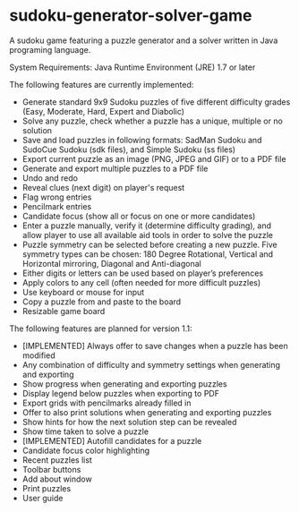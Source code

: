 sudoku-generator-solver-game
============================

A sudoku game featuring a puzzle generator and a solver written in Java programing language.

System Requirements: Java Runtime Environment (JRE) 1.7 or later

The following features are currently implemented:

- Generate standard 9x9 Sudoku puzzles of five different difficulty grades (Easy, Moderate, Hard, Expert and Diabolic)
- Solve any puzzle, check whether a puzzle has a unique, multiple or no solution
- Save and load puzzles in following formats: SadMan Sudoku and SudoCue Sudoku (sdk files), and Simple Sudoku (ss files)
- Export current puzzle as an image (PNG, JPEG and GIF) or to a PDF file
- Generate and export multiple puzzles to a PDF file
- Undo and redo
- Reveal clues (next digit) on player's request
- Flag wrong entries
- Pencilmark entries
- Candidate focus (show all or focus on one or more candidates)
- Enter a puzzle manually, verify it (determine difficulty grading), and allow player to use all available aid tools in order to solve the puzzle
- Puzzle symmetry can be selected before creating a new puzzle. Five symmetry types can be chosen: 180 Degree Rotational, Vertical and Horizontal mirroring, Diagonal and Anti-diagonal
- Either digits or letters can be used based on player’s preferences
- Apply colors to any cell (often needed for more difficult puzzles)
- Use keyboard or mouse for input
- Copy a puzzle from and paste to the board
- Resizable game board

The following features are planned for version 1.1:

- [IMPLEMENTED] Always offer to save changes when a puzzle has been modified
- Any combination of difficulty and symmetry settings when generating and exporting
- Show progress when generating and exporting puzzles
- Display legend below puzzles when exporting to PDF
- Export grids with pencilmarks already filled in
- Offer to also print solutions when generating and exporting puzzles
- Show hints for how the next solution step can be revealed
- Show time taken to solve a puzzle
- [IMPLEMENTED] Autofill candidates for a puzzle
- Candidate focus color highlighting
- Recent puzzles list
- Toolbar buttons
- Add about window
- Print puzzles
- User guide

